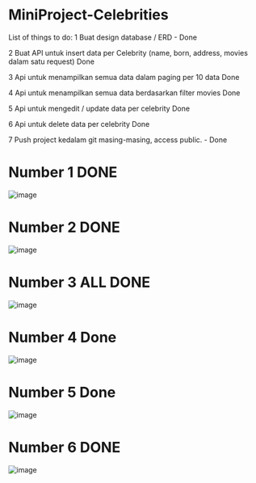 # MiniProject-Celebrities
List of things to do:
1 Buat design database / ERD	- Done

2 Buat API untuk insert data per Celebrity (name, born, address, movies dalam satu request)	Done

3 Api untuk menampilkan semua data dalam paging per 10 data	Done

4 Api untuk menampilkan semua data berdasarkan filter movies	Done

5 Api untuk mengedit / update data per celebrity	Done

6 Api untuk delete data per celebrity	Done

7 Push project kedalam git masing-masing, access public.	- Done

# Number 1 DONE
![image](https://user-images.githubusercontent.com/39549382/188420207-bb3e4ca2-dfcf-42ee-ac07-a673b48e643e.png)
# Number 2 DONE
![image](https://user-images.githubusercontent.com/39549382/188539363-20c3acf2-a0ca-413d-a7a1-92b1bf630bd3.png)
# Number 3 ALL DONE
![image](https://user-images.githubusercontent.com/39549382/188880877-9248610c-48ef-45b0-bdc7-572b6132c24b.png)
# Number 4 Done
![image](https://user-images.githubusercontent.com/39549382/188881086-edb53216-483a-48d8-92ca-b229a11eaf64.png)
# Number 5 Done
![image](https://user-images.githubusercontent.com/39549382/188779971-3c4e9aac-ec6e-4ba1-9641-8374c2fd73ec.png)
# Number 6 DONE
![image](https://user-images.githubusercontent.com/39549382/188539507-4781d985-3537-456a-90a8-954fd3f87e63.png)
